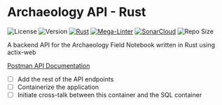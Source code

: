 # Archaeology API - Rust

![License](https://img.shields.io/badge/License-GPLv3-green)
![Version](https://img.shields.io/github/v/tag/thomaseolsen/archaeology_rust_api?label=Version)
[![Rust](https://github.com/thomaseolsen/archaeology_rust_api/actions/workflows/rust.yml/badge.svg)](https://github.com/thomaseolsen/archaeology_rust_api/actions/workflows/rust.yml)
[![Mega-Linter](https://github.com/thomaseolsen/archaeology_rust_api/actions/workflows/mega-linter.yml/badge.svg?branch=main)](https://github.com/thomaseolsen/archaeology_rust_api/actions/workflows/mega-linter.yml)
[![SonarCloud](https://github.com/thomaseolsen/archaeology_rust_api/actions/workflows/sonarcloud.yml/badge.svg)](https://github.com/thomaseolsen/archaeology_rust_api/actions/workflows/sonarcloud.yml)
![Repo Size](https://img.shields.io/github/repo-size/thomaseolsen/archaeology_rust_api?label=Repo%20Size)

A backend API for the Archaeology Field Notebook written in Rust using actix-web

[Postman API Documentation](https://documenter.getpostman.com/view/7571330/UVC5F87C)

* [ ] Add the rest of the API endpoints
* [ ] Containerize the application
* [ ] Initiate cross-talk between this container and the SQL container
